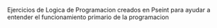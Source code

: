 Ejercicios de Logica de Programacion creados en Pseint para ayudar a entender el funcionamiento primario de la programacion
